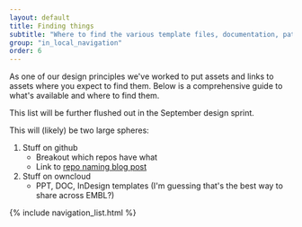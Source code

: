 ```yaml
---
layout: default
title: Finding things
subtitle: "Where to find the various template files, documentation, pattern libraries"
group: "in_local_navigation"
order: 6
---
```


<p class="lead">As one of our design principles we've worked to put assets and links to assets where you expect to find them. Below is a comprehensive guide to what's available and where to find them.</p>

This list will be further flushed out in the September design sprint.

This will (likely) be two large spheres:
1. Stuff on github
    - Breakout which repos have what
    - Link to [repo naming blog post](https://blogs.embl.org/communications/2017/07/05/name-it-for-what-it-does/)
1. Stuff on owncloud
    - PPT, DOC, InDesign templates (I'm guessing that's the best way to share across EMBL?)

{% include navigation_list.html %}
